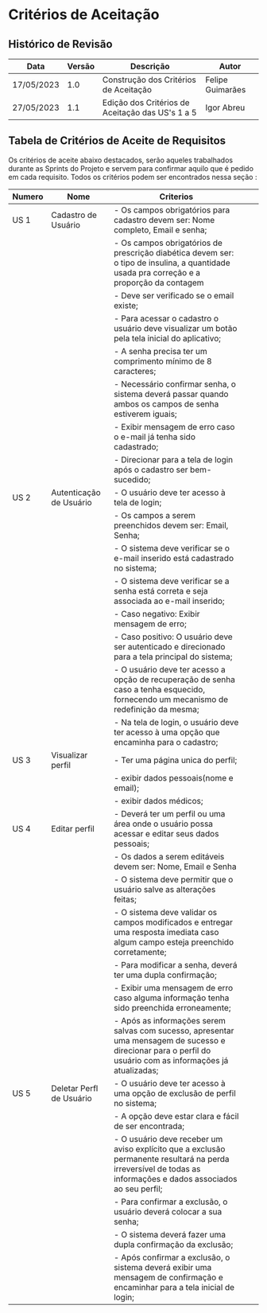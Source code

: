 # Critérios de Aceitação 

## Histórico de Revisão

| Data       | Versão | Descrição                                        | Autor            |
|------------|--------|--------------------------------------------------|------------------|
| 17/05/2023 | 1.0    | Construção dos Critérios de Aceitação            | Felipe Guimarães |
| 27/05/2023 | 1.1    | Edição dos Critérios de Aceitação das US's 1 a 5 | Igor Abreu       |

## Tabela de Critérios de Aceite de Requisitos 

Os critérios de aceite abaixo destacados, serão aqueles trabalhados durante as Sprints do Projeto e servem para confirmar aquilo que é pedido em cada requisito. Todos os critérios podem ser encontrados nessa seção :

| Numero      | Nome                     | Criterios                                                                                                                                                       |   |   |
|-------------|--------------------------|-----------------------------------------------------------------------------------------------------------------------------------------------------------------|---|---|
| US 1        | Cadastro de Usuário      | - Os campos obrigatórios para cadastro devem ser: Nome completo, Email e senha;                                                                                 |   |   |
|             |                          | - Os campos obrigatórios de prescrição diabética devem ser: o tipo de insulina, a quantidade usada pra correção e a proporção da contagem                       |   |   |
|             |                          | - Deve ser verificado se o email existe;                                                                                                                        |   |   |
|             |                          | - Para acessar o cadastro o usuário deve visualizar um botão pela tela inicial do aplicativo;                                                                   |   |   |
|             |                          | - A senha precisa ter um comprimento mínimo de 8 caracteres;                                                                                                    |   |   |
|             |                          | - Necessário confirmar senha, o sistema deverá passar quando ambos os campos de senha estiverem iguais;                                                         |   |   |
|             |                          | - Exibir mensagem de erro caso o e-mail já tenha sido cadastrado;                                                                                               |   |   |
|             |                          | - Direcionar para a tela de login após o cadastro ser bem-sucedido;                                                                                             |   |   |
| US 2        | Autenticação de Usuário  | - O usuário deve ter acesso à tela de login;                                                                                                                    |   |   |
|             |                          | - Os campos a serem preenchidos devem ser: Email, Senha;                                                                                                        |   |   |
|             |                          | - O sistema deve verificar se o e-mail inserido está cadastrado no sistema;                                                                                     |   |   |
|             |                          | - O sistema deve verificar se a senha está correta e seja associada ao e-mail inserido;                                                                         |   |   |
|             |                          | - Caso negativo: Exibir mensagem de erro;                                                                                                                       |   |   |
|             |                          | - Caso positivo: O usuário deve ser autenticado e direcionado para a tela principal do sistema;                                                                 |   |   |
|             |                          | - O usuário deve ter acesso a opção de recuperação de senha caso a tenha esquecido, fornecendo um mecanismo de redefinição da mesma;                            |   |   |
|             |                          | - Na tela de login, o usuário deve ter acesso à uma opção que encaminha para o cadastro;                                                                        |   |   |
| US 3        | Visualizar perfil        | - Ter uma página unica do perfil;                                                                                                                               |   |   |
|             |                          | - exibir dados pessoais(nome e email);                                                                                                                          |   |   |
|             |                          | - exibir dados médicos;                                                                                                                                         |   |   |
| US 4        | Editar  perfil           | - Deverá ter um perfil ou uma área onde o usuário possa acessar e editar seus dados pessoais;                                                                   |   |   |
|             |                          | - Os dados a serem editáveis devem ser: Nome, Email e Senha                                                                                                     |   |   |
|             |                          | - O sistema deve permitir que o usuário salve as alterações feitas;                                                                                             |   |   |
|             |                          | - O sistema deve validar os campos modificados e entregar uma resposta imediata caso algum campo esteja preenchido corretamente;                                |   |   |
|             |                          | - Para modificar a senha, deverá ter uma dupla confirmação;                                                                                                     |   |   |
|             |                          | - Exibir uma mensagem de erro caso alguma informação tenha sido preenchida erroneamente;                                                                        |   |   |
|             |                          | - Após as informações serem salvas com sucesso, apresentar uma mensagem de sucesso e direcionar para o perfil do usuário com as informações já atualizadas;     |   |   |
| US 5        | Deletar Perfl de Usuário | - O usuário deve ter acesso à uma opção de exclusão de perfil no sistema;                                                                                       |   |   |
|             |                          | - A opção deve estar clara e fácil de ser encontrada;                                                                                                           |   |   |
|             |                          | - O usuário deve receber um aviso explícito que a exclusão permanente resultará na perda irreversível de todas as informações e dados associados ao seu perfil; |   |   |
|             |                          | - Para confirmar a exclusão, o usuário deverá colocar a sua senha;                                                                                              |   |   |
|             |                          | - O sistema deverá fazer uma dupla confirmação da exclusão;                                                                                                     |   |   |
|             |                          | - Após confirmar a exclusão, o sistema deverá exibir uma mensagem de confirmação e encaminhar para a tela inicial de login;                                     |   |   |

